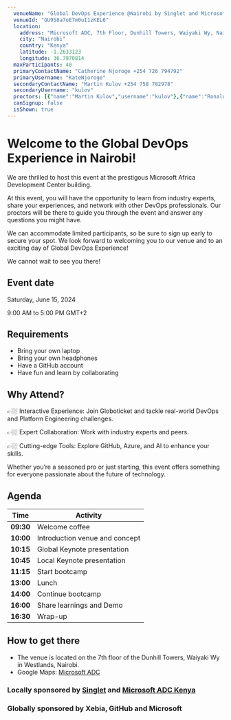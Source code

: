 ```yaml
---
  venueName: "Global DevOps Experience @Nairobi by Singlet and Microsoft ADC"
  venueId: "GU9S8a7oE7m0uI1zKEL6"
  location:
    address: "Microsoft ADC, 7th Floor, Dunhill Towers, Waiyaki Wy, Nairobi, Kenya"
    city: "Nairobi"
    country: "Kenya"
    latitude: -1.2633123
    longitude: 36.7970814
  maxParticipants: 40
  primaryContactName: "Catherine Njoroge +254 726 794792"
  primaryUsername: "KateNjoroge"
  secondaryContactName: "Martin Kulov +254 758 782978"
  secondaryUsername: "kulov"
  proctors: [{"name":"Martin Kulov","username":"kulov"},{"name":"Ronald Nyagaka","username":"Ronaldonyagaka"}]
  canSignup: false
  isShown: true
---
```



# Welcome to the Global DevOps Experience in Nairobi!

We are thrilled to host this event at the prestigous Microsoft Africa Development Center building. 

At this event, you will have the opportunity to learn from industry experts, share your experiences, and network with other DevOps professionals. Our proctors will be there to guide you through the event and answer any questions you might have.

We can accommodate limited participants, so be sure to sign up early to secure your spot. We look forward to welcoming you to our venue and to an exciting day of Global DevOps Experience!

We cannot wait to see you there!

## Event date
Saturday, June 15, 2024

9:00 AM to 5:00 PM GMT+2

## Requirements

- Bring your own laptop
- Bring your own headphones
- Have a GitHub account
- Have fun and learn by collaborating

## Why Attend?

👉🏼 Interactive Experience: Join Globoticket and tackle real-world DevOps and Platform Engineering challenges.

👉🏼 Expert Collaboration: Work with industry experts and peers.

👉🏼 Cutting-edge Tools: Explore GitHub, Azure, and AI to enhance your skills.

Whether you’re a seasoned pro or just starting, this event offers something for everyone passionate about the future of technology.

## Agenda

| Time | Activity |
|---|---|
| **09:30** | Welcome coffee |
| **10:00** | Introduction venue and concept |
| **10:15** | Global Keynote presentation |
| **10:45** | Local Keynote presentation |
| **11:15** | Start bootcamp |
| **13:00** | Lunch |
| **14:00** | Continue bootcamp |
| **16:00** | Share learnings and Demo |
| **16:30** | Wrap-up |

## How to get there

- The venue is located on the 7th floor of the Dunhill Towers, Waiyaki Wy in Westlands, Nairobi.
- Google Maps: [Microsoft ADC](https://maps.app.goo.gl/VBiJ8uZrDX3VXZYb6)

### Locally sponsored by [Singlet](https://singlet.dev) and [Microsoft ADC Kenya](https://www.microsoft.com/en-us/madc)
### Globally sponsored by Xebia, GitHub and Microsoft
